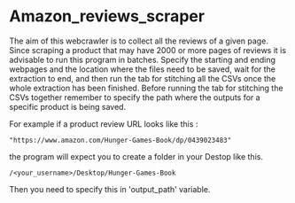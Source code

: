 # Amazon_reviews_scraper

The aim of this webcrawler is to collect all the reviews of a given page. 
Since scraping a product that may have 2000 or more pages of reviews it is advisable to run this program in batches.
Specify the starting and ending webpages and the location where the files need to be saved,
wait for the extraction to end, and then run the tab for stitching all the CSVs once the whole extraction has been finished.
Before running the tab for stitching the CSVs together remember to specify the path where the outputs for a specific product is being saved.

For example if a product review URL looks like this :
```
"https://www.amazon.com/Hunger-Games-Book/dp/0439023483"
```
the program will expect you to create a folder in your Destop like this.
```
/<your_username>/Desktop/Hunger-Games-Book
```
Then you need to specify this in 'output_path' variable.
